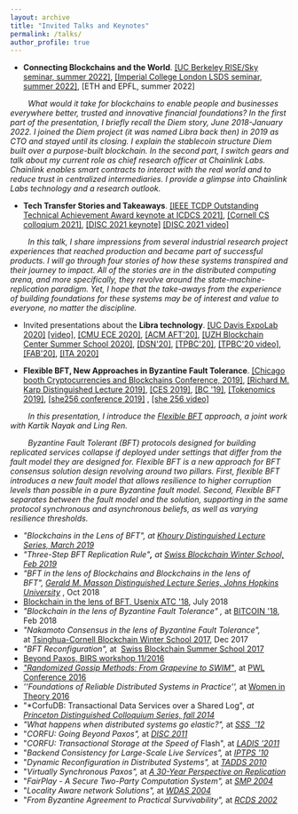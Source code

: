 ```yaml
---
layout: archive
title: "Invited Talks and Keynotes"
permalink: /talks/
author_profile: true
---
```


-   **Connecting Blockchains and the World**.
[[UC Berkeley RISE/Sky seminar, summer 2022]](https://rise.cs.berkeley.edu/events/), [[Imperial College London LSDS seminar, summer 2022]](https://lsds.doc.ic.ac.uk/seminars), [ETH and EPFL, summer 2022]


&emsp;&emsp; _What would it take for blockchains to enable people and businesses everywhere better, trusted and innovative financial foundations?
In the first part of the presentation, I briefly recall the Diem story, June 2018-January 2022. I joined the Diem project (it was named Libra back then) in 2019 as CTO and stayed until its closing. I explain the stablecoin structure Diem built over a purpose-built blockchain.
In the second part, I switch gears and talk about my current role as chief research officer at Chainlink Labs. Chainlink enables smart contracts to interact with the real world and to reduce trust in centralized intermediaries. I provide a glimpse into Chainlink Labs technology and a research outlook._

-   **Tech Transfer Stories and Takeaways**. 
[[IEEE TCDP Outstanding Technical Achievement Award keynote at ICDCS 2021]](https://icdcs2021.us/keynotes.html), 
[[Cornell CS colloqium 2021]](https://www.cs.cornell.edu/content/tech-transfer-stories-and-takeaways), 
[[DISC 2021 keynote]](http://www.disc-conference.org/wp/disc2021/program/) [[DISC 2021 video]](https://www.youtube.com/watch?v=9RRUQHymcJA)

&emsp;&emsp; _In this talk, I share impressions from several industrial research project experiences that reached
production and became part of successful products. I will go through four stories of how these
systems transpired and their journey to impact. All of the stories are in the distributed computing
arena, and more specifically, they revolve around the state-machine-replication paradigm. Yet, I
hope that the take-aways from the experience of building foundations for these systems may be of
interest and value to everyone, no matter the discipline._


-   Invited presentations about the **Libra technology**. 
[[UC Davis ExpoLab 2020]](https://expolab.org/ecs189f-fall-2020/speakers.html) [[video]](https://www.youtube.com/watch?v=WR7K3adIqbI&feature=youtu.be&ab_channel=ExpoLabatUCDavis),
[[CMU ECE 2020]](https://ece.hosted.panopto.com/Panopto/Pages/Viewer.aspx?id=83b2040d-b937-4889-831e-ac6401292548),
[[ACM AFT'20]](https://aft.acm.org/program-2020),
[[UZH Blockchain Center Summer School 2020]](https://www.blockchain.uzh.ch/events/summer-school-deep-dive-into-blockchain/),
[[DSN'20]](https://dsn2020.webs.upv.es/final-program/keynotes/),
[[TPBC'20]](https://eventum.upf.edu/51585/detail/theory-and-practice-of-blockchains-online-weekly-seminar-series-.html), [[TPBC'20 video]](https://www.youtube.com/watch?v=S9oPB9j-UZU&feature=youtu.be),
[[FAB'20]](https://scfab.github.io/2020/index.html),
[[ITA 2020]](https://ita.ucsd.edu/ws/schedule2020/#d_5) 

- **Flexible BFT, New Approaches in Byzantine Fault Tolerance**.
[[Chicago booth Cryptocurrencies and Blockchains Conference, 2019]](https://bfi.uchicago.edu/event/cryptocurrencies-and-blockchains-conference/),
[[Richard M. Karp Distinguished Lecture 2019]](https://simons.berkeley.edu/rmklectures2019-fall-3),
[[CES 2019]](https://cryptoeconomicsystems.pubpub.org/),
[[BC '19]](https://crypto.iacr.org/2019/affevents/blockchain/page.html),
[[Tokenomics 2019]](http://tokenomics2019.org/infoattendees/invitedspeakers),
[[she256 conference 2019]](https://www.recolor.io/) , [[she 256 video]](https://youtu.be/4np_2K8WNPU?t=4297)

&emsp;&emsp; _In this presentation, I introduce the 
[Flexible BFT](https://arxiv.org/abs/1904.10067)
approach, a joint work with Kartik Nayak and Ling Ren._

&emsp;&emsp; _Byzantine Fault Tolerant (BFT) protocols designed for building replicated services collapse
if deployed under settings that differ from the fault model they are designed for.
Flexible BFT is a new approach for BFT consensus solution design revolving around
two pillars. First, flexible BFT introduces a new fault model that allows
resilience to higher corruption levels than possible in a pure Byzantine fault model.
Second, Flexible BFT separates between the fault model and the solution,
supporting in the same protocol synchronous and asynchronous beliefs, as well as varying resilience thresholds._


-   *"Blockchains in the Lens of BFT", at [Khoury Distinguished Lecture Series, March 2019](https://www.khoury.northeastern.edu/event/distinguished-speaker-blockchains-in-the-lens-of-bft/)*
-   *"Three-Step BFT Replication Rule"**,** at [Swiss Blockchain Winter School, Feb 2019](https://blockchainschool.epfl.ch/)*
-   *"BFT in the lens of Blockchains and Blockchains in the lens of BFT", [Gerald M. Masson Distinguished Lecture Series, Johns Hopkins University](https://www.cs.jhu.edu/news-events/gerald-m-masson-distinguished-lecture-series/)* , Oct 2018
-   [Blockchain in the lens of BFT, Usenix ATC '18](https://www.usenix.org/conference/atc18/presentation/malkhi), July 2018
-   *"Blockchain in the lens of Byzantine Fault Tolerance" ,* at [BITCOIN '18](https://fc18.ifca.ai/bitcoin/index.html), Feb 2018
-   *"Nakamoto Consensus in the lens of Byzantine Fault Tolerance",* at [Tsinghua-Cornell Blockchain Winter School 2017](http://iiis.tsinghua.edu.cn/en/show-6611-1.html), Dec 2017
-   *"BFT Reconfiguration",* at  [Swiss Blockchain Summer School 2017](https://blockchain-summer.epfl.ch/)
-   [Beyond Paxos, BIRS workshop 11/2016](http://www.birs.ca/events/2016/5-day-workshops/16w5152/videos/watch/201611290900-Malkhi.html)
-   [*"Randomized Gossip Methods: From Grapevine to SWIM"*](https://youtu.be/Gxf5glthqrk?list=PLGRqfvsPiRShwIXMA5P3WR_9LgBOAdvw4), at [PWL Conference 2016](http://pwlconf.org)
-   *''Foundations of Reliable Distributed Systems in Practice'',* at [Women in Theory 2016](https://womenintheory.wordpress.com/)
-   "*CorfuDB: Transactional Data Services over a Shared Log", *at [Princeton Distinguished Colloquium Series, fall 2014](https://www.cs.princeton.edu/events/event/corfudb-transactional-data-services-over-shared-log)*
-   *"What happens when distributed systems go elastic?",* at *[SSS  '12](https://cs.uwaterloo.ca/conferences/sss2012/index.html)*
-   "*CORFU: Going Beyond Paxos",* at *[DISC 2011](http://disc2011.dis.uniroma1.it/keynote.php?lang=eng)*
-   "*CORFU: Transactional Storage at the Speed of* Flash", at *[LADIS '2011](http://ladisworkshop.org/node/12)*
-   "*Backend Consistency for Large-Scale Live Services",* at *[IPTPS '10](http://www.usenix.org/events/iptps10/)*
-   "*Dynamic Reconfiguration in Distributed Systems",* at *[TADDS 2010](http://ccom.uprrp.edu/DISC2010/workshops.html)*
-   "*Virtually Synchronous Paxos",* at *[A 30-Year Perspective on Replication](http://www.inf.usi.ch/30YearsOfReplication/program.html)*
-   "*FairPlay - A Secure Two-Party Computation System",* at *[SMP 2004](http://www.zurich.ibm.com/~cca/smp2004/)*
-   "*Locality Aware network Solutions",* at *[WDAS 2004](http://lsirwww.epfl.ch/wdas2004/)*
-   "*From Byzantine Agreement to Practical Survivability",* at *[RCDS 2002](http://www.jaist.ac.jp/~defago/RCDS_2002/)*

